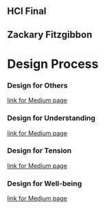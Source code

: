 ## HCI Final
## Zackary Fitzgibbon

# Design Process

### Design for Others

[link for Medium page](https://medium.com/@zack7699/technocopia-redesigned-by-jeremy-hoffman-myles-spencer-and-zackary-fitzgibbon-ee551ce40955)
### Design for Understanding

[link for Medium page](https://medium.com/@zack7699/design-for-understanding-by-zackary-fitzgibbon-ad8d6d69a84)
### Design for Tension

[link for Medium page](https://medium.com/@zack7699/design-for-tension-by-zackary-fitzgibbon-6ef2e4350290)
### Design for Well-being

[link for Medium page](https://medium.com/@zack7699/design-for-well-being-by-zackary-fitzgibbon-d2269bcb5311)
